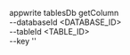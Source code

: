 appwrite tablesDb getColumn \
        --databaseId <DATABASE_ID> \
        --tableId <TABLE_ID> \
        --key ''
